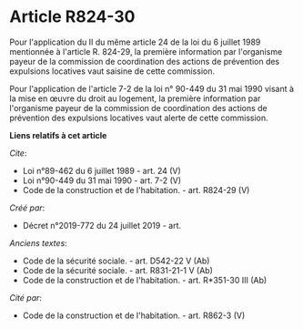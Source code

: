 # Article R824-30

Pour l'application du II du même article 24 de la loi du 6 juillet 1989 mentionnée à l'article R. 824-29, la première
information par l'organisme payeur de la commission de coordination des actions de prévention des expulsions locatives vaut
saisine de cette commission. 

Pour l'application de l'article 7-2 de la loi n° 90-449 du 31 mai 1990 visant à la mise en œuvre du droit au logement, la
première information par l'organisme payeur de la commission de coordination des actions de prévention des expulsions
locatives vaut alerte de cette commission.

**Liens relatifs à cet article**

_Cite_:

  - Loi n°89-462 du 6 juillet 1989 - art. 24 (V)
  - Loi n°90-449 du 31 mai 1990 - art. 7-2 (V)
  - Code de la construction et de l'habitation. - art. R824-29 (V)

_Créé par_:

  - Décret n°2019-772 du 24 juillet 2019 - art.

_Anciens textes_:

  - Code de la sécurité sociale. - art. D542-22 V (Ab)
  - Code de la sécurité sociale. - art. R831-21-1 V (Ab)
  - Code de la construction et de l'habitation. - art. R*351-30 III (Ab)

_Cité par_:

  - Code de la construction et de l'habitation. - art. R862-3 (V)
